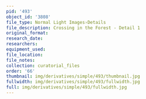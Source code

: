 ```yaml
---
pid: '493'
object_id: '3808'
file_type: Normal Light Images›Details
file_description: Crossing in the Forest - Detail 1
original_format:
research_date:
researchers:
equipment_used:
file_location:
file_notes:
collection: curatorial_files
order: '66'
thumbnail: img/derivatives/simple/493/thumbnail.jpg
fullwidth: img/derivatives/simple/493/fullwidth.jpg
full: img/derivatives/simple/493/fullwidth.jpg
---
```

